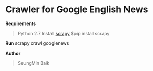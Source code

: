# Crawler for Google English News
**Requirements**
> Python 2.7
> Install [scrapy](http://scrapy.org/)
	$pip install scrapy

**Run**
	scrapy crawl googlenews

**Author**
> SeungMin Baik
